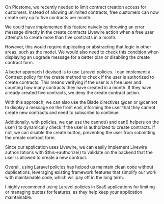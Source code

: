 On Picstome, we recently needed to limit contract creation access for customers. Instead of allowing unlimited contracts, free customers can now create only up to five contracts per month.

We could have implemented this feature naively by throwing an error message directly in the create contracts Livewire action when a free user attempts to create more than five contracts in a month.

However, this would require duplicating or abstracting that logic in other areas, such as the model. We would also need to check this condition when displaying an upgrade message for a better plan or disabling the create contract form.

A better approach I devised is to use Laravel policies. I can implement a Contract policy for the create method to check if the user is authorized to create contracts. This means verifying if the user is a free user and counting how many contracts they have created in a month. If they have already created five contracts, we deny the create contract action.

With this approach, we can also use the Blade directives @can or @cannot to display a message on the front end, informing the user that they cannot create new contracts and need to subscribe to continue.

Additionally, with policies, we can use the cannot() and can() helpers on the user() to dynamically check if the user is authorized to create contracts. If not, we can disable the create button, preventing the user from submitting the create contract form.

Since our application uses Livewire, we can easily implement Livewire authorizations with $this->authorize() to validate on the backend that the user is allowed to create a new contract.

Overall, using Laravel policies has helped us maintain clean code without duplications, leveraging existing framework features that simplify our work with maintainable code, which will pay off in the long term.

I highly recommend using Laravel policies in SaaS applications for limiting or managing quotas for features, as they help keep your application maintainable.
